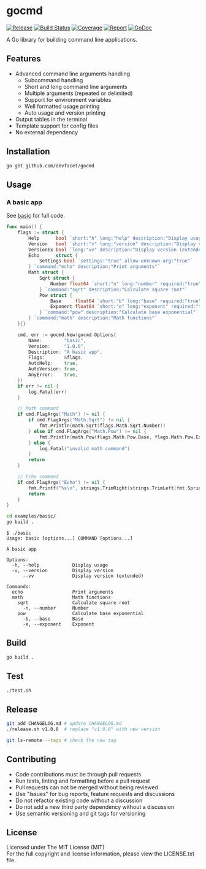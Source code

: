 # gocmd

[![Release][release-image]][release-url] [![Build Status][build-image]][build-url] [![Coverage][coverage-image]][coverage-url] [![Report][report-image]][report-url] [![GoDoc][doc-image]][doc-url]

A Go library for building command line applications.

## Features

- Advanced command line arguments handling
	- Subcommand handling
	- Short and long command line arguments
	- Multiple arguments (repeated or delimited)
	- Support for environment variables
	- Well formatted usage printing
	- Auto usage and version printing
- Output tables in the terminal
- Template support for config files
- No external dependency

## Installation

```bash
go get github.com/devfacet/gocmd
```

## Usage

### A basic app

See [basic](examples/basic/main.go) for full code.

```go
func main() {
	flags := struct {
		Help      bool `short:"h" long:"help" description:"Display usage" global:"true"`
		Version   bool `short:"v" long:"version" description:"Display version"`
		VersionEx bool `long:"vv" description:"Display version (extended)"`
		Echo      struct {
			Settings bool `settings:"true" allow-unknown-arg:"true"`
		} `command:"echo" description:"Print arguments"`
		Math struct {
			Sqrt struct {
				Number float64 `short:"n" long:"number" required:"true" description:"Number"`
			} `command:"sqrt" description:"Calculate square root"`
			Pow struct {
				Base     float64 `short:"b" long:"base" required:"true" description:"Base"`
				Exponent float64 `short:"e" long:"exponent" required:"true" description:"Exponent"`
			} `command:"pow" description:"Calculate base exponential"`
		} `command:"math" description:"Math functions"`
	}{}

	cmd, err := gocmd.New(gocmd.Options{
		Name:        "basic",
		Version:     "1.0.0",
		Description: "A basic app",
		Flags:       &flags,
		AutoHelp:    true,
		AutoVersion: true,
		AnyError:    true,
	})
	if err != nil {
		log.Fatal(err)
	}

	// Math command
	if cmd.FlagArgs("Math") != nil {
		if cmd.FlagArgs("Math.Sqrt") != nil {
			fmt.Println(math.Sqrt(flags.Math.Sqrt.Number))
		} else if cmd.FlagArgs("Math.Pow") != nil {
			fmt.Println(math.Pow(flags.Math.Pow.Base, flags.Math.Pow.Exponent))
		} else {
			log.Fatal("invalid math command")
		}
		return
	}

	// Echo command
	if cmd.FlagArgs("Echo") != nil {
		fmt.Printf("%s\n", strings.TrimRight(strings.TrimLeft(fmt.Sprintf("%v", cmd.FlagArgs("Echo")[1:]), "["), "]"))
		return
	}
}
```
```bash
cd examples/basic/
go build .
```
```
$ ./basic
Usage: basic [options...] COMMAND [options...]

A basic app

Options:
  -h, --help         	Display usage
  -v, --version      	Display version
      --vv           	Display version (extended)

Commands:
  echo               	Print arguments
  math               	Math functions
    sqrt             	Calculate square root
      -n, --number   	Number
    pow              	Calculate base exponential
      -b, --base     	Base
      -e, --exponent 	Exponent

```

## Build

```bash
go build .
```

## Test

```bash
./test.sh
```

## Release

```bash
git add CHANGELOG.md # update CHANGELOG.md
./release.sh v1.0.0  # replace "v1.0.0" with new version

git ls-remote --tags # check the new tag
```

## Contributing

- Code contributions must be through pull requests
- Run tests, linting and formatting before a pull request
- Pull requests can not be merged without being reviewed
- Use "Issues" for bug reports, feature requests and discussions
- Do not refactor existing code without a discussion
- Do not add a new third party dependency without a discussion
- Use semantic versioning and git tags for versioning

## License

Licensed under The MIT License (MIT)  
For the full copyright and license information, please view the LICENSE.txt file.


[release-url]: https://github.com/devfacet/gocmd/releases/latest
[release-image]: https://img.shields.io/github/release/devfacet/gocmd.svg

[build-url]: https://travis-ci.org/devfacet/gocmd
[build-image]: https://travis-ci.org/devfacet/gocmd.svg?branch=master

[coverage-url]: https://coveralls.io/github/devfacet/gocmd?branch=master
[coverage-image]: https://coveralls.io/repos/devfacet/gocmd/badge.svg?branch=master&service=github

[report-url]: https://goreportcard.com/report/github.com/devfacet/gocmd
[report-image]: https://goreportcard.com/badge/github.com/devfacet/gocmd

[doc-url]: https://godoc.org/github.com/devfacet/gocmd
[doc-image]: https://godoc.org/github.com/devfacet/gocmd?status.svg
